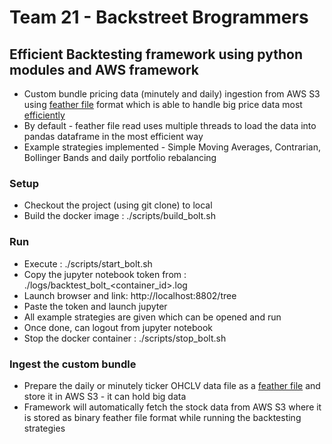 # Team 21 - Backstreet Brogrammers

## Efficient Backtesting framework using python modules and AWS framework

* Custom bundle pricing data (minutely and daily) ingestion from AWS S3 using [feather file](https://pandas.pydata.org/pandas-docs/stable/reference/api/pandas.read_feather.html) format which is able to handle big price data most [efficiently](https://towardsdatascience.com/the-best-format-to-save-pandas-data-414dca023e0d)
* By default - feather file read uses multiple threads to load the data into pandas dataframe in the most efficient way 
* Example strategies implemented - Simple Moving Averages, Contrarian, Bollinger Bands and daily portfolio rebalancing

### Setup
* Checkout the project (using git clone) to local
* Build the docker image : ./scripts/build_bolt.sh

### Run
* Execute : ./scripts/start_bolt.sh
* Copy the jupyter notebook token from : ./logs/backtest_bolt_<container_id>.log
* Launch browser and link: http://localhost:8802/tree
* Paste the token and launch jupyter
* All example strategies are given which can be opened and run
* Once done, can logout from jupyter notebook
* Stop the docker container : ./scripts/stop_bolt.sh

### Ingest the custom bundle
* Prepare the daily or minutely ticker OHCLV data file as a [feather file](https://towardsdatascience.com/the-best-format-to-save-pandas-data-414dca023e0d) and store it in AWS S3 - it can hold big data
* Framework will automatically fetch the stock data from AWS S3 where it is stored as binary feather file format while running the backtesting strategies

